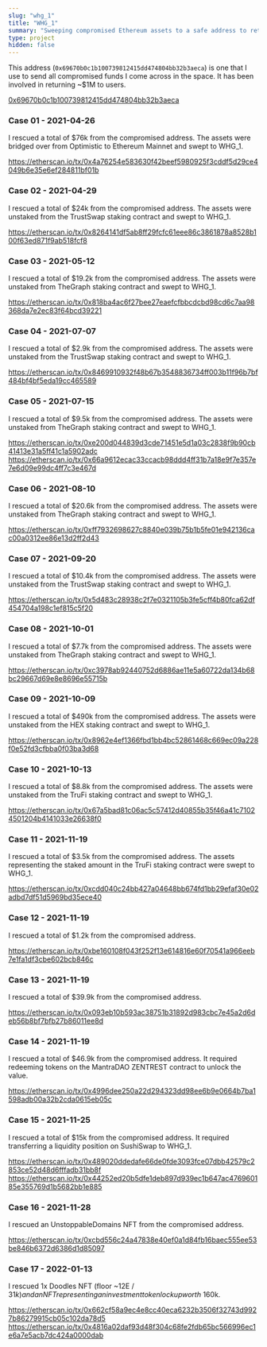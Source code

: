 ```yaml
---
slug: "whg_1"
title: "WHG_1"
summary: "Sweeping compromised Ethereum assets to a safe address to return to users."
type: project
hidden: false
---
```


This address (`0x69670b0c1b100739812415dd474804bb32b3aeca`) is one that I use to send all compromised funds I come across in the space. It has been involved in returning ~$1M to users.

[0x69670b0c1b100739812415dd474804bb32b3aeca](https://etherscan.io/address/0x69670b0c1b100739812415dd474804bb32b3aeca)

### Case 01 - 2021-04-26

I rescued a total of $76k from the compromised address. The assets were bridged over from Optimistic to Ethereum Mainnet and swept to WHG_1.

https://etherscan.io/tx/0x4a76254e583630f42beef5980925f3cddf5d29ce4049b6e35e6ef284811bf01b


### Case 02 - 2021-04-29

I rescued a total of $24k from the compromised address. The assets were unstaked from the TrustSwap staking contract and swept to WHG_1.

https://etherscan.io/tx/0x8264141df5ab8ff29fcfc61eee86c3861878a8528b100f63ed871f9ab518fcf8

### Case 03 - 2021-05-12

I rescued a total of $19.2k from the compromised address. The assets were unstaked from TheGraph staking contract and swept to WHG_1.

https://etherscan.io/tx/0x818ba4ac6f27bee27eaefcfbbcdcbd98cd6c7aa98368da7e2ec83f64bcd39221

### Case 04 - 2021-07-07

I rescued a total of $2.9k from the compromised address. The assets were unstaked from the TrustSwap staking contract and swept to WHG_1.

https://etherscan.io/tx/0x8469910932f48b67b3548836734ff003b11f96b7bf484bf4bf5eda19cc465589

### Case 05 - 2021-07-15

I rescued a total of $9.5k from the compromised address. The assets were unstaked from TheGraph staking contract and swept to WHG_1.

https://etherscan.io/tx/0xe200d044839d3cde71451e5d1a03c2838f9b90cb41413e31a5ff41c1a5902adc
https://etherscan.io/tx/0x66a9612ecac33ccacb98ddd4ff31b7a18e9f7e357e7e6d09e99dc4ff7c3e467d

### Case 06 - 2021-08-10

I rescued a total of $20.6k from the compromised address. The assets were unstaked from TheGraph staking contract and swept to WHG_1.

https://etherscan.io/tx/0xff7932698627c8840e039b75b1b5fe01e942136cac00a0312ee86e13d2ff2d43

### Case 07 - 2021-09-20

I rescued a total of $10.4k from the compromised address. The assets were unstaked from the TrustSwap staking contract and swept to WHG_1.

https://etherscan.io/tx/0x5d483c28938c2f7e0321105b3fe5cff4b80fca62df454704a198c1ef815c5f20

### Case 08 - 2021-10-01

I rescued a total of $7.7k from the compromised address. The assets were unstaked from TheGraph staking contract and swept to WHG_1.

https://etherscan.io/tx/0xc3978ab92440752d6886ae11e5a60722da134b68bc29667d69e8e8696e55715b

### Case 09 - 2021-10-09

I rescued a total of $490k from the compromised address. The assets were unstaked from the HEX staking contract and swept to WHG_1.

https://etherscan.io/tx/0x8962e4ef1366fbd1bb4bc52861468c669ec09a228f0e52fd3cfbba0f03ba3d68

### Case 10 - 2021-10-13

I rescued a total of $8.8k from the compromised address. The assets were unstaked from the TruFi staking contract and swept to WHG_1.

https://etherscan.io/tx/0x67a5bad81c06ac5c57412d40855b35f46a41c71024501204b4141033e26638f0

### Case 11 - 2021-11-19

I rescued a total of $3.5k from the compromised address. The assets representing the staked amount in the TruFi staking contract were swept to WHG_1.

https://etherscan.io/tx/0xcdd040c24bb427a04648bb674fd1bb29efaf30e02adbd7df51d5969bd35ece40

### Case 12 - 2021-11-19

I rescued a total of $1.2k from the compromised address.

https://etherscan.io/tx/0xbe160108f043f252f13e614816e60f70541a966eeb7e1fa1df3cbe602bcb846c

### Case 13 - 2021-11-19

I rescued a total of $39.9k from the compromised address. 

https://etherscan.io/tx/0x093eb10b593ac38751b31892d983cbc7e45a2d6deb56b8bf7bfb27b86011ee8d

### Case 14 - 2021-11-19

I rescued a total of $46.9k from the compromised address. It required redeeming tokens on the MantraDAO ZENTREST contract to unlock the value.

https://etherscan.io/tx/0x4996dee250a22d294323dd98ee6b9e0664b7ba1598adb00a32b2cda0615eb05c

### Case 15 - 2021-11-25

I rescued a total of $15k from the compromised address. It required transferring a liquidity position on SushiSwap to WHG_1.

https://etherscan.io/tx/0x489020ddedafe66de0fde3093fce07dbb42579c2853ce52d48d6fffadb31bb8f
https://etherscan.io/tx/0x44252ed20b5dfe1deb897d939ec1b647ac476960185e355769d1b5682bb1e885

### Case 16 - 2021-11-28

I rescued an UnstoppableDomains NFT from the compromised address.

https://etherscan.io/tx/0xcbd556c24a47838e40ef0a1d84fb16baec555ee53be846b6372d6386d1d85097

### Case 17 - 2022-01-13

I rescued 1x Doodles NFT (floor ~12E / $31k) and an NFT representing an investment token lockup worth ~$160k.

https://etherscan.io/tx/0x662cf58a9ec4e8cc40eca6232b3506f32743d9927b86279915cb05c102da78d5
https://etherscan.io/tx/0x4816a02daf93d48f304c68fe2fdb65bc566996ec1e6a7e5acb7dc424a0000dab